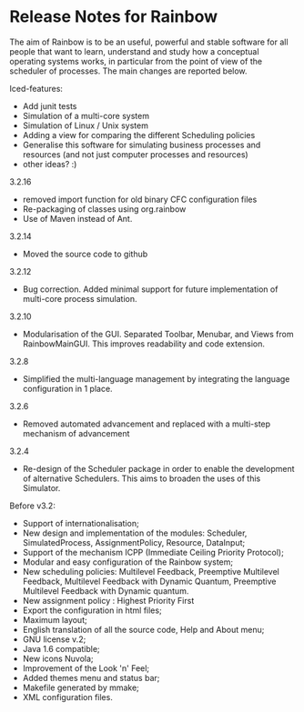 
# Release Notes for Rainbow
The aim of Rainbow is to be an useful, powerful and stable software 
for all people that want to learn, understand and study how a 
conceptual operating systems works, in particular from the point of 
view of the scheduler of processes. The main changes are reported below.

 
Iced-features:

- Add junit tests
- Simulation of a multi-core system
- Simulation of Linux / Unix system
- Adding a view for comparing the different Scheduling policies
- Generalise this software for simulating business processes and resources (and not just computer processes and resources)
- other ideas? :)

3.2.16

 - removed import function for old binary CFC configuration files
 - Re-packaging of classes using org.rainbow
 - Use of Maven instead of Ant.

3.2.14

 - Moved the source code to github 

3.2.12

 - Bug correction. Added minimal support for future implementation of multi-core process simulation.

3.2.10

 - Modularisation of the GUI. Separated Toolbar, Menubar, and Views from RainbowMainGUI. This improves 
 readability and code extension.

3.2.8

 - Simplified the multi-language management by integrating the language configuration in 1 place. 

3.2.6

 - Removed automated advancement and replaced with a multi-step mechanism of advancement

3.2.4 

 - Re-design of the Scheduler package in order to enable the development of alternative Schedulers. This aims to broaden the uses of this Simulator.


Before v3.2: 

 - Support of internationalisation;
 - New design and implementation of the modules:
   Scheduler, SimulatedProcess, AssignmentPolicy, Resource, DataInput;
 - Support of the mechanism ICPP (Immediate Ceiling Priority Protocol);
 - Modular and easy configuration of the Rainbow system;
 - New scheduling policies: Multilevel Feedback, Preemptive Multilevel Feedback, Multilevel Feedback with Dynamic Quantum, Preemptive Multilevel Feedback with Dynamic quantum.
 - New assignment policy : Highest Priority First
 - Export the configuration in html files;
 - Maximum layout;
 - English translation of all the source code, Help and About menu;
 - GNU license v.2;
 - Java 1.6 compatible;
 - New icons Nuvola;
 - Improvement of the Look 'n' Feel;
 - Added themes menu and status bar;
 - Makefile generated by mmake;
 - XML configuration files.
 